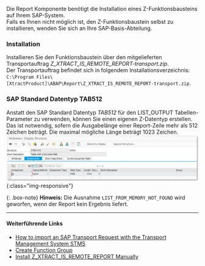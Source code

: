 Die Report Komponente benötigt die Installation eines Z-Funktionsbausteins auf Ihrem SAP-System.<br>
Falls es Ihnen nicht möglich ist, den Z-Funktionsbaustein selbst zu installieren, wenden Sie sich an Ihre SAP-Basis-Abteilung. 

### Installation
Installieren Sie den Funktionsbaustein über den mitgelieferten Transportauftrag *Z_XTRACT_IS_REMOTE_REPORT-transport.zip*. <br> 
Der Transportauftrag befindet sich in folgendem Installationsverzeichnis: `C:\Program Files\[XtractProduct]\ABAP\Report\Z_XTRACT_IS_REMOTE_REPORT-transport.zip`.

### SAP Standard Datentyp TAB512

Anstatt den SAP Standard Datentyp *TAB512* für den LIST_OUTPUT Tabellen-Parameter zu verwenden, können Sie einen eigenen Z-Datentyp erstellen. <br> 
Das ist notwendig, sofern die Ausgabelänge einer Report-Zeile mehr als 512 Zeichen beträgt. Die maximal mögliche Länge beträgt 1023 Zeichen.
![SAPCust-Report-ListOutput](/img/content/report_list_output_ztag1024png.png){:class="img-responsive"}

{: .box-note}
**Hinweis:** Die Ausnahme `LIST_FROM_MEMORY_NOT_FOUND` wird geworfen, wenn der Report kein Ergebnis liefert.

***********
#### Weiterführende Links
- [How to import an SAP Transport Request with the Transport Management System STMS](https://kb.theobald-software.com/sap/how-to-import-an-sap-transport-request-with-the-transport-management-system-stms)
- [Create Function Group](https://help.sap.com/saphelp_ewm94/helpdata/de/d1/801ef5454211d189710000e8322d00/content.htm?no_cache=true)
- [Install Z_XTRACT_IS_REMOTE_REPORT Manually](https://kb.theobald-software.com/sap/custom-function-module-manual-installation#installation-of-the-function-module-z_xtract_is_remote_report)
